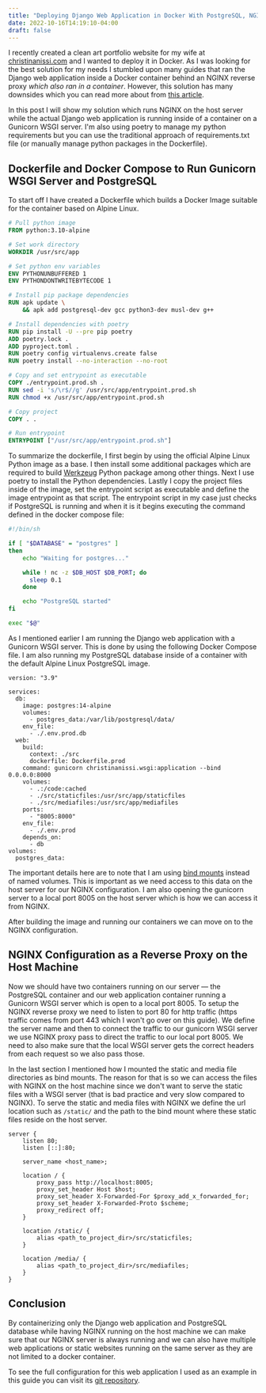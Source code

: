 ```yaml
---
title: "Deploying Django Web Application in Docker With PostgreSQL, NGINX, and Gunicorn"
date: 2022-10-16T14:19:10-04:00
draft: false
---
```


I recently created a clean art portfolio website for my wife at
[christinanissi.com](https://christinanissi.com) and I wanted to deploy it in Docker. As
I was looking for the best solution for my needs I stumbled upon many guides that ran
the Django web application inside a Docker container behind an NGINX reverse proxy
_which also ran in a container_. However, this solution has many downsides which you can
read more about from
[this article](https://nickjanetakis.com/blog/why-i-prefer-running-nginx-on-my-docker-host-instead-of-in-a-container).

In this post I will show my solution which runs NGINX on the host server while the
actual Django web application is running inside of a container on a Gunicorn WSGI
server. I'm also using poetry to manage my python requirements but you can use the
traditional approach of requirements.txt file (or manually manage python packages in the
Dockerfile).

## Dockerfile and Docker Compose to Run Gunicorn WSGI Server and PostgreSQL

To start off I have created a Dockerfile which builds a Docker Image suitable for the
container based on Alpine Linux.

```dockerfile
# Pull python image
FROM python:3.10-alpine

# Set work directory
WORKDIR /usr/src/app

# Set python env variables
ENV PYTHONUNBUFFERED 1
ENV PYTHONDONTWRITEBYTECODE 1

# Install pip package dependencies
RUN apk update \
    && apk add postgresql-dev gcc python3-dev musl-dev g++

# Install dependencies with poetry
RUN pip install -U --pre pip poetry
ADD poetry.lock .
ADD pyproject.toml .
RUN poetry config virtualenvs.create false
RUN poetry install --no-interaction --no-root

# Copy and set entrypoint as executable
COPY ./entrypoint.prod.sh .
RUN sed -i 's/\r$//g' /usr/src/app/entrypoint.prod.sh
RUN chmod +x /usr/src/app/entrypoint.prod.sh

# Copy project
COPY . .

# Run entrypoint
ENTRYPOINT ["/usr/src/app/entrypoint.prod.sh"]
```

To summarize the dockerfile, I first begin by using the official Alpine Linux Python
image as a base. I then install some additional packages which are required to build
[Werkzeug](https://werkzeug.palletsprojects.com/en/2.2.x/) Python package among other
things. Next I use poetry to install the Python dependencies. Lastly I copy the project
files inside of the image, set the entrypoint script as executable and define the image
entrypoint as that script. The entrypoint script in my case just checks if PostgreSQL is
running and when it is it begins executing the command defined in the docker compose
file:

```sh
#!/bin/sh

if [ "$DATABASE" = "postgres" ]
then
    echo "Waiting for postgres..."

    while ! nc -z $DB_HOST $DB_PORT; do
      sleep 0.1
    done

    echo "PostgreSQL started"
fi

exec "$@"
```

As I mentioned earlier I am running the Django web application with a Gunicorn WSGI
server. This is done by using the following Docker Compose file. I am also running my
PostgreSQL database inside of a container with the default Alpine Linux PostgreSQL
image.

```docker
version: "3.9"

services:
  db:
    image: postgres:14-alpine
    volumes:
      - postgres_data:/var/lib/postgresql/data/
    env_file:
      - ./.env.prod.db
  web:
    build:
      context: ./src
      dockerfile: Dockerfile.prod
    command: gunicorn christinanissi.wsgi:application --bind 0.0.0.0:8000
    volumes:
      - .:/code:cached
      - ./src/staticfiles:/usr/src/app/staticfiles
      - ./src/mediafiles:/usr/src/app/mediafiles
    ports:
      - "8005:8000"
    env_file:
      - ./.env.prod
    depends_on:
      - db
volumes:
  postgres_data:
```

The important details here are to note that I am using
[bind mounts](https://docs.docker.com/storage/bind-mounts/) instead of named volumes.
This is important as we need access to this data on the host server for our NGINX
configuration. I am also opening the gunicorn server to a local port 8005 on the host
server which is how we can access it from NGINX.

After building the image and running our containers we can move on to the NGINX
configuration.

## NGINX Configuration as a Reverse Proxy on the Host Machine

Now we should have two containers running on our server — the PostgreSQL container and
our web application container running a Gunicorn WSGI server which is open to a local
port 8005. To setup the NGINX reverse proxy we need to listen to port 80 for http
traffic (https traffic comes from port 443 which I won't go over on this guide). We
define the server name and then to connect the traffic to our gunicorn WSGI server we
use NGINX proxy pass to direct the traffic to our local port 8005. We need to also make
sure that the local WSGI server gets the correct headers from each request so we also
pass those.

In the last section I mentioned how I mounted the static and media file directories as
bind mounts. The reason for that is so we can access the files with NGINX on the host
machine since we don't want to serve the static files with a WSGI server (that is bad
practice and very slow compared to NGINX). To serve the static and media files with
NGINX we define the url location such as `/static/` and the path to the bind mount where
these static files reside on the host server.

```nginx
server {
    listen 80;
    listen [::]:80;

    server_name <host_name>;

    location / {
        proxy_pass http://localhost:8005;
        proxy_set_header Host $host;
        proxy_set_header X-Forwarded-For $proxy_add_x_forwarded_for;
        proxy_set_header X-Forwarded-Proto $scheme;
        proxy_redirect off;
    }

    location /static/ {
        alias <path_to_project_dir>/src/staticfiles;
    }

    location /media/ {
        alias <path_to_project_dir>/src/mediafiles;
    }
}
```

## Conclusion

By containerizing only the Django web application and PostgreSQL database while having
NGINX running on the host machine we can make sure that our NGINX server is always
running and we can also have multiple web applications or static websites running on the
same server as they are not limited to a docker container.

To see the full configuration for this web application I used as an example in this
guide you can visit its
[git repository](https://github.com/miikanissi/christinanissi.com).

